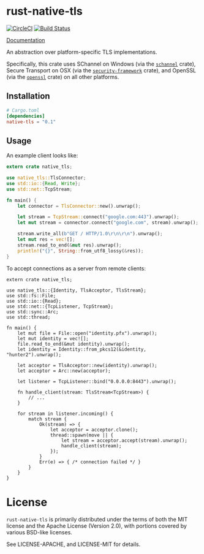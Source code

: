 # rust-native-tls

[![CircleCI](https://circleci.com/gh/sfackler/rust-native-tls.svg?style=shield)](https://circleci.com/gh/sfackler/rust-native-tls) [![Build Status](https://travis-ci.org/sfackler/rust-native-tls.svg?branch=master)](https://travis-ci.org/sfackler/rust-native-tls)

[Documentation](https://docs.rs/native-tls)

An abstraction over platform-specific TLS implementations.

Specifically, this crate uses SChannel on Windows (via the [`schannel`] crate),
Secure Transport on OSX (via the [`security-framework`] crate), and OpenSSL (via
the [`openssl`] crate) on all other platforms.

[`schannel`]: https://crates.io/crates/schannel
[`security-framework`]: https://crates.io/crates/security-framework
[`openssl`]: https://crates.io/crates/openssl

## Installation

```toml
# Cargo.toml
[dependencies]
native-tls = "0.1"
```

## Usage

An example client looks like:

```rust
extern crate native_tls;

use native_tls::TlsConnector;
use std::io::{Read, Write};
use std::net::TcpStream;

fn main() {
    let connector = TlsConnector::new().unwrap();

    let stream = TcpStream::connect("google.com:443").unwrap();
    let mut stream = connector.connect("google.com", stream).unwrap();

    stream.write_all(b"GET / HTTP/1.0\r\n\r\n").unwrap();
    let mut res = vec![];
    stream.read_to_end(&mut res).unwrap();
    println!("{}", String::from_utf8_lossy(&res));
}
```

To accept connections as a server from remote clients:

```rust,no_run
extern crate native_tls;

use native_tls::{Identity, TlsAcceptor, TlsStream};
use std::fs::File;
use std::io::{Read};
use std::net::{TcpListener, TcpStream};
use std::sync::Arc;
use std::thread;

fn main() {
    let mut file = File::open("identity.pfx").unwrap();
    let mut identity = vec![];
    file.read_to_end(&mut identity).unwrap();
    let identity = Identity::from_pkcs12(&identity, "hunter2").unwrap();

    let acceptor = TlsAcceptor::new(identity).unwrap();
    let acceptor = Arc::new(acceptor);

    let listener = TcpListener::bind("0.0.0.0:8443").unwrap();

    fn handle_client(stream: TlsStream<TcpStream>) {
        // ...
    }

    for stream in listener.incoming() {
        match stream {
            Ok(stream) => {
                let acceptor = acceptor.clone();
                thread::spawn(move || {
                    let stream = acceptor.accept(stream).unwrap();
                    handle_client(stream);
                });
            }
            Err(e) => { /* connection failed */ }
        }
    }
}
```

# License

`rust-native-tls` is primarily distributed under the terms of both the MIT
license and the Apache License (Version 2.0), with portions covered by various
BSD-like licenses.

See LICENSE-APACHE, and LICENSE-MIT for details.
